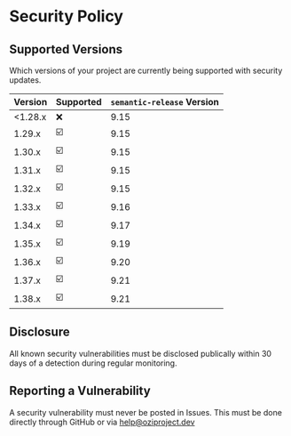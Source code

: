 # Security Policy

## Supported Versions

Which versions of your project are
currently being supported with security updates.

| Version | Supported          | ``semantic-release`` Version |
| ------- | ------------------ | -----------------------------|
| <1.28.x  | ❌                 | 9.15                         |
| 1.29.x  | ☑️                 | 9.15                         |
| 1.30.x  | ☑️                 | 9.15                         |
| 1.31.x  | ☑️                 | 9.15                         |
| 1.32.x  | ☑️                 | 9.15                         |
| 1.33.x  | ☑️                 | 9.16                         |
| 1.34.x  | ☑️                 | 9.17                         |
| 1.35.x  | ☑️                 | 9.19                         |
| 1.36.x  | ☑️                 | 9.20                         |
| 1.37.x  | ☑️                 | 9.21                         |
| 1.38.x  | ☑️                 | 9.21                         |

## Disclosure

All known security vulnerabilities must be disclosed publically within 30 days of a detection during regular monitoring.

## Reporting a Vulnerability

A security vulnerability must never be posted in Issues.
This must be done directly through GitHub or via help@oziproject.dev

